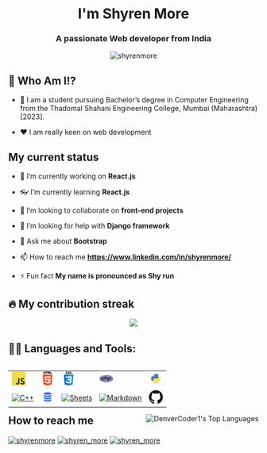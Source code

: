 <h1 align="center"> I'm Shyren More</h1>
<h3 align="center">A passionate Web developer from India</h3>

<p align="center"> <img src="https://komarev.com/ghpvc/?username=shyrenmore" alt="shyrenmore" /> </p>

## 🤔 Who Am I!?

- 🏫 I am a student pursuing Bachelor’s degree in Computer Engineering from the Thadomal Shahani Engineering College, Mumbai (Maharashtra) [2023].

- ♥️ I am really keen on web development

## My current status

- 🔭 I’m currently working on **React.js**

- 👓 I’m currently learning **React.js**

- 👯 I’m looking to collaborate on **front-end projects**

- 🤝 I’m looking for help with **Django framework**

- 💬 Ask me about **Bootstrap**

- 📫 How to reach me **https://www.linkedin.com/in/shyrenmore/**

- ⚡ Fun fact **My name is pronounced as Shy run**

## 🔥 My contribution streak

<p align="center">
  <a href="https://github.com/ShyrenMore/github-readme-streak-stats">
    <img src="https://github-readme-streak-stats.herokuapp.com/?user=ShyrenMore#version3"/>
  </a>
</p>

## 👨‍💻 Languages and Tools:

<table align="left">
    <tbody>
        <tr>
            <td><a href="#"><img alt="JavaScript" title="JavaScript" height="28px"
                        src="https://raw.githubusercontent.com/github/explore/80688e429a7d4ef2fca1e82350fe8e3517d3494d/topics/javascript/javascript.png" /></a>
            </td>
            <td><a href="#"><img alt="HTML5" title="HTML5" height="28px"
                        src="https://raw.githubusercontent.com/github/explore/80688e429a7d4ef2fca1e82350fe8e3517d3494d/topics/html/html.png" /></a>
            </td>
            <td><a href="#"><img alt="CSS3" title="CSS3" height="28px"
                        src="https://raw.githubusercontent.com/github/explore/80688e429a7d4ef2fca1e82350fe8e3517d3494d/topics/css/css.png" /></a>
            </td>
            <td><a href="#"><img alt="PHP" title="PHP" height="28px"
                        src="https://raw.githubusercontent.com/github/explore/80688e429a7d4ef2fca1e82350fe8e3517d3494d/topics/php/php.png" /></a>
            </td>
            <td><a href="#"><img alt="Python" title="Python" height="28px"
                        src="https://raw.githubusercontent.com/github/explore/80688e429a7d4ef2fca1e82350fe8e3517d3494d/topics/python/python.png" /></a>
            </td>
        </tr>
        <tr>
            <td><a href="#"><img alt="C++" title="C++" height="28px"
                        src="https://img.icons8.com/color/48/000000/c-plus-plus-logo.png" /></a></td>
            <td><a href="#"><img alt="SQL" title="SQL" height="28px"
                        src="https://raw.githubusercontent.com/github/explore/80688e429a7d4ef2fca1e82350fe8e3517d3494d/topics/sql/sql.png" /></a>
            </td>
            <td><a href="#"><img alt="Sheets" title="Sheets" height="28px"
                        src="https://img.icons8.com/color/48/000000/google-sheets.png" /></a></td>
            <td><a href="#"><img alt="Markdown" title="Markdown" height="28px"
                        src="https://img.icons8.com/ios-filled/50/000000/markdown.png" /></a></td>
            <td><a href="#"><img alt="GitHub" title="GitHub" height="28px"
                        src="https://raw.githubusercontent.com/github/explore/78df643247d429f6cc873026c0622819ad797942/topics/github/github.png" /></a>
            </td>
        </tr>
        </tbody>
</table>

<img align="right" alt="DenverCoder1's Top Languages" src="https://github-readme-stats.vercel.app/api/top-langs/?username=ShyrenMore&langs_count=10&layout=compact&theme=tokyonight" />

<br>

## How to reach me 
<footer>
<p>
<a href="https://linkedin.com/in/shyrenmore" target="blank"><img align="center" src="https://cdn.jsdelivr.net/npm/simple-icons@3.0.1/icons/linkedin.svg" alt="shyrenmore" height="30" width="30" /></a>
<a href="https://instagram.com/shyren_more" target="blank"><img align="center" src="https://cdn.jsdelivr.net/npm/simple-icons@3.0.1/icons/instagram.svg" alt="shyren_more" height="30" width="30" /></a>
<a href="mailto:shyren.more30@gmail.com" target="blank"><img align="center" src="https://cdn.jsdelivr.net/npm/simple-icons@3.0.1/icons/gmail.svg" alt="shyren_more" height="30" width="30" /></a>
</p>
</footer>
